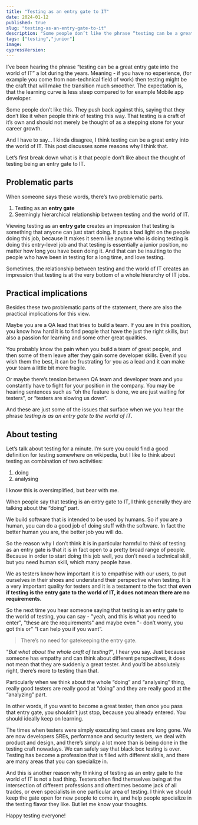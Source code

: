 ```yaml
---
title: "Testing as an entry gate to IT"
date: 2024-01-12
published: true
slug: "testing-as-an-entry-gate-to-it"
description: "Some people don’t like the phrase “testing can be a great entry gate into the world of IT”. I kinda disagree, I think testing can be a great entry into the world of IT. This post discusses some reasons why I think that."
tags: ["testing","junior"]
image: 
cypressVersion:
---
```

I’ve been hearing the phrase “testing can be a great entry gate into the world of IT” a lot during the years. Meaning - if you have no experience, (for example you come from non-technical field of work) then testing might be the craft that will make the transition much smoother. The expectation is, that the learning curve is less steep compared to for example Mobile app developer.

Some people don’t like this. They push back against this, saying that they don’t like it when people think of testing this way. That testing is a craft of it’s own and should not merely be thought of as a stepping stone for your career growth.

And I have to say… I kinda disagree, I think testing can be a great entry into the world of IT. This post discusses some reasons why I think that.

Let’s first break down what is it that people don’t like about the thought of testing being an entry gate to IT.

## Problematic parts
When someone says these words, there’s two problematic parts. 
1. Testing as an **entry gate** 
2. Seemingly hierarchical relationship between testing and the world of IT.

Viewing testing as an **entry gate** creates an impression that testing is something that anyone can just start doing. It puts a bad light on the people doing this job, because It makes it seem like anyone who is doing testing is doing this entry-level job and that testing is essentially a junior position, no matter how long you have been doing it. And that can be insulting to the people who have been in testing for a long time, and love testing.

Sometimes, the relationship between testing and the world of IT creates an impression that testing is at the very bottom of a whole hierarchy of IT jobs.

## Practical implications
Besides these two problematic parts of the statement, there are also the practical implications for this view. 

Maybe you are a QA lead that tries to build a team. If you are in this position, you know how hard it is to find people that have the just the right skills, but also a passion for learning and some other great qualities. 

You probably know the pain when you build a team of great people, and then some of them leave after they gain some developer skills. Even if you wish them the best, it can be frustrating for you as a lead and it can make your team a little bit more fragile.

Or maybe there’s tension between QA team and developer team and you constantly have to fight for your position in the company. You may be hearing sentences such as “oh the feature is done, we are just waiting for testers”, or “testers are slowing us down”.

And these are just some of the issues that surface when we you hear the phrase *testing is as an entry gate to the world of IT*.

## About testing

Let’s talk about testing for a minute. I’m sure you could find a good definition for testing somewhere on wikipedia, but I like to think about testing as combination of two activities:

1. doing
2. analysing

I know this is oversimplified, but bear with me.

When people say that testing is an entry gate to IT, I think generally they are talking about the “doing” part. 

We build software that is intended to be used by humans. So if you are a human, you can do a good job of doing stuff with the software. In fact the better human you are, the better job you will do.

So the reason why I don’t think it is in particular harmful to think of testing as an entry gate is that it is in fact open to a pretty broad range of people. Because in order to start doing this job well, you don’t need a technical skill, but you need human skill, which many people have.

We as testers know how important it is to empathise with our users, to put ourselves in their shoes and understand their perspective when testing. It is a very important quality for testers and it is a testament to the fact that **even if testing is the entry gate to the world of IT, it does not mean there are no requirements.**

So the next time you hear someone saying that testing is an entry gate to the world of testing, you can say - "yeah, and this is what you need to enter", "these are the requirements" and maybe even "- don’t worry, you got this or" “I can help you if you want”. 

>There’s no need for gatekeeping the entry gate.

"*But what about the whole craft of testing?*", I hear you say. Just because someone has empathy and can think about different perspectives, it does not mean that they are suddenly a great tester. And you’d be absolutely right, there’s more to testing than that.

Particularly when we think about the whole “doing” and “analysing” thing, really good testers are really good at “doing” and they are really good at the “analyzing” part.

In other words, if you want to become a great tester, then once you pass that entry gate, you shouldn’t just stop, because you already entered. You should ideally keep on learning.

The times when testers were simply executing test cases are long gone. We are now developers SREs, performance and security testers, we deal with product and design, and there’s simply a lot more than is being done in the testing craft nowadays. We can safely say that black box testing is over. Testing has become a profession that is filled with different skills, and there are many areas that you can specialize in.

And this is another reason why thinking of testing as an entry gate to the world of IT is not a bad thing. Testers often find themselves being at the intersection of different professions and oftentimes become jack of all trades, or even specialists in one particular area of testing. I think we should keep the gate open for new people to come in, and help people specialize in the testing flavor they like. But let me know your thoughts.

Happy testing everyone!
